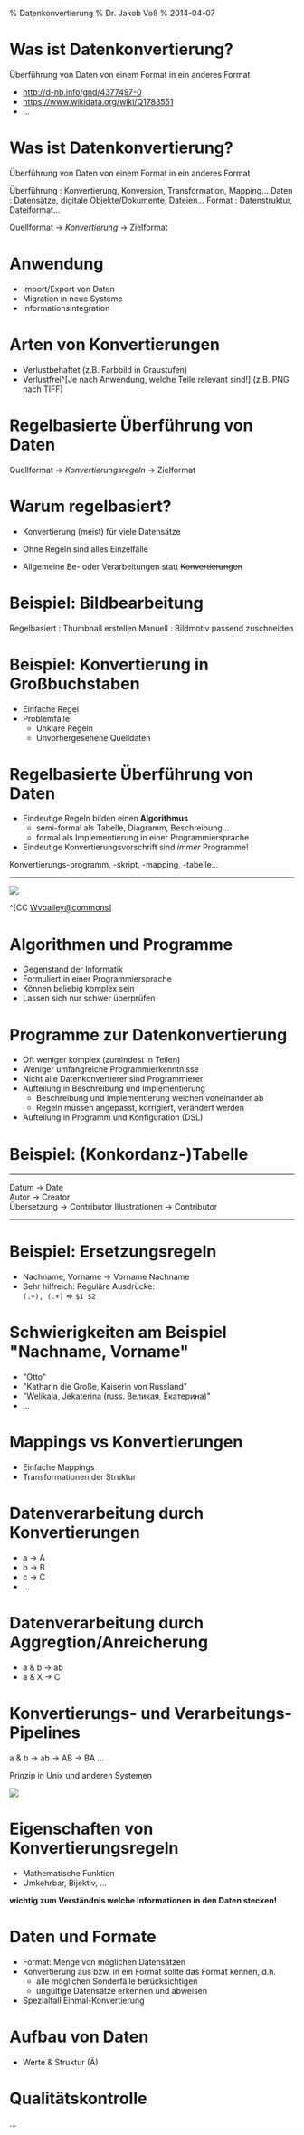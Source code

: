 % Datenkonvertierung
% Dr. Jakob Voß
% 2014-04-07

# Was ist Datenkonvertierung?

Überführung von Daten von einem Format in ein anderes Format

* <http://d-nb.info/gnd/4377497-0>
* <https://www.wikidata.org/wiki/Q1783551>
* ...

# Was ist Datenkonvertierung?

Überführung von Daten von einem Format in ein anderes Format

Überführung
  : Konvertierung, Konversion, Transformation, Mapping...
Daten
  : Datensätze, digitale Objekte/Dokumente, Dateien...
Format
  : Datenstruktur, Dateiformat...

Quellformat $\longrightarrow$ *Konvertierung* $\longrightarrow$ Zielformat

# Anwendung

* Import/Export von Daten
* Migration in neue Systeme
* Informationsintegration

# Arten von Konvertierungen

* Verlustbehaftet (z.B. Farbbild in Graustufen)
* Verlustfrei^[Je nach Anwendung, welche Teile relevant sind!] (z.B. PNG nach TIFF)

# Regelbasierte Überführung von Daten

Quellformat $\longrightarrow$ *Konvertierungsregeln* $\longrightarrow$ Zielformat

# Warum regelbasiert?

* Konvertierung (meist) für viele Datensätze
 
* Ohne Regeln sind alles Einzelfälle

* Allgemeine Be- oder Verarbeitungen statt ~~Konvertierungen~~

# Beispiel: Bildbearbeitung

Regelbasiert
  : Thumbnail erstellen
Manuell
  : Bildmotiv passend zuschneiden

# Beispiel: Konvertierung in Großbuchstaben

* Einfache Regel
* Problemfälle
    * Unklare Regeln
    * Unvorhergesehene Quelldaten 

# Regelbasierte Überführung von Daten

* Eindeutige Regeln bilden einen **Algorithmus**
    * semi-formal als Tabelle, Diagramm, Beschreibung... 
    * formal als Implementierung in einer Programmiersprache
* Eindeutige Konvertierungsvorschrift sind *immer* Programme!

Konvertierungs-programm, -skript, -mapping, -tabelle...

---

![](img/Euclid_flowchart_1.png)

^[CC [Wvbailey@commons](https://commons.wikimedia.org/wiki/User:Wvbailey>)]

# Algorithmen und Programme

* Gegenstand der Informatik
* Formuliert in einer Programmiersprache
* Können beliebig komplex sein
* Lassen sich nur schwer überprüfen

# Programme zur Datenkonvertierung

* Oft weniger komplex (zumindest in Teilen)
* Weniger umfangreiche Programmierkenntnisse
* Nicht alle Datenkonvertierer sind Programmierer
* Aufteilung in Beschreibung und Implementierung
    * Beschreibung und Implementierung weichen voneinander ab
    * Regeln müssen angepasst, korrigiert, verändert werden
* Aufteilung in Programm und Konfiguration (DSL)
  
# Beispiel: (Konkordanz-)Tabelle

-------------- --------------- ------------
Datum           $\rightarrow$  Date        
Autor           $\rightarrow$  Creator     
Übersetzung     $\rightarrow$  Contributor 
Illustrationen  $\rightarrow$  Contributor 
-------------- --------------- ------------


# Beispiel: Ersetzungsregeln

* Nachname, Vorname $\rightarrow$ Vorname Nachname
* Sehr hilfreich: Reguläre Ausdrücke:\
  `(.+), (.+)` $\Rightarrow$  `$1 $2`

# Schwierigkeiten am Beispiel "Nachname, Vorname"

* "Otto"
* "Katharin die Große, Kaiserin von Russland"
* "Welikaja, Jekaterina (russ. Великая, Екатерина)"
* ...

# Mappings vs Konvertierungen

* Einfache Mappings
* Transformationen der Struktur

# Datenverarbeitung durch Konvertierungen

* a -> A
* b -> B
* c -> C
* ...

# Datenverarbeitung durch Aggregtion/Anreicherung

* a & b -> ab
* a & X -> C

# Konvertierungs- und Verarbeitungs-Pipelines

a & b -> ab -> AB -> BA ...

Prinzip in Unix und anderen Systemen

![](../img/pipes-memo.jpg)

# Eigenschaften von Konvertierungsregeln

* Mathematische Funktion
* Umkehrbar, Bijektiv, ...

**wichtig zum Verständnis welche Informationen in den Daten stecken!**

# Daten und Formate

* Format: Menge von möglichen Datensätzen
* Konvertierung aus bzw. in ein Format sollte das Format kennen, d.h. 
  * alle möglichen Sonderfälle berücksichtigen
  * ungültige Datensätze erkennen und abweisen
* Spezialfall Einmal-Konvertierung

# Aufbau von Daten

* Werte & Struktur (Ä)


# Qualitätskontrolle

...











